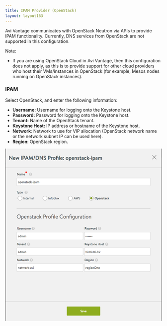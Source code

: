 ```yaml
---
title: IPAM Provider (OpenStack)
layout: layout163
---
```

Avi Vantage communicates with OpenStack Neutron via APIs to provide IPAM functionality. Currently, DNS services from OpenStack are not supported in this configuration.

Note:

* If you are using OpenStack Cloud in Avi Vantage, then this configuration does not apply, as this is to provide support for other cloud providers who host their VMs/instances in OpenStack (for example, Mesos nodes running on OpenStack instances). 

### IPAM

Select OpenStack, and enter the following information:

* **Username:** Username for logging onto the Keystone host.
* **Password:** Password for logging onto the Keystone host.
* **Tenant:** Name of the OpenStack tenant.
* **Keystone Host:** IP address or hostname of the Keystone host.
* **Network**: Network to use for VIP allocation (OpenStack network name or the network subnet IP can be used here).
* **Region**: OpenStack region. 

<a href="img/openstack-network-name.png"><img class="aligncenter wp-image-10289" src="img/openstack-network-name.png" alt="openstack-network-name Avi Vantage OpenStack IPAM" width="515" height="553"></a>

